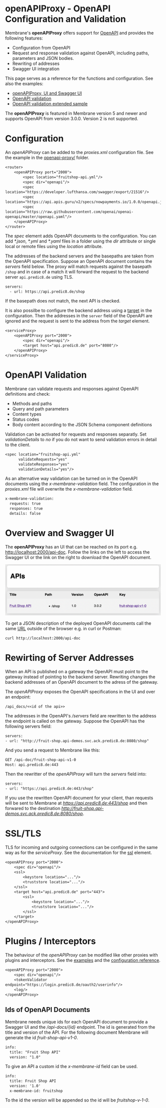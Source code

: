 # openAPIProxy - OpenAPI Configuration and Validation

Membrane's **openAPIProxy** offers support for [OpenAPI](https://github.com/OAI/OpenAPI-Specification) and provides the following features:

- Configuration from OpenAPI
- Request and response validation against OpenAPI, including paths, parameters and JSON bodies.
- Rewriting of addresses
- Swagger UI integration 

This page serves as a reference for the functions and configuration. See also the examples:

- [openAPIProxy, UI and Swagger UI](openapi-proxy)
- [OpenAPI validation](openapi-validation-simple)
- [OpenAPI validation extended sample](openapi-validation)

The **openAPIProxy** is featured in Membrane version 5 and newer and supports OpenAPI from version 3.0.0. Version 2 is not supported.



# Configuration

An _openAPIProxy_ can be added to the _proxies.xml_ configuration file. See the example in the [openapi-proxy/](openapi-proxy/) folder.

```
<router>
    <openAPIProxy port="2000">
        <spec location="fruitshop-api.yml"/>
        <spec dir="openapi"/>
        <spec location="https://developer.lufthansa.com/swagger/export/21516"/>
        <spec location="https://api.apis.guru/v2/specs/nowpayments.io/1.0.0/openapi.json"/>
        <spec location="https://raw.githubusercontent.com/openai/openai-openapi/master/openapi.yaml"/>
    </openAPIProxy>
</router>
```

The _spec_ element adds OpenAPI documents to the configuration. You can add _*.json_, _*.yml_ and _*.yaml_ files in a folder using the _dir_ attribute or single local or remote files using the _location_ attribute. 

The addresses of the backend servers and the basepaths are taken from the OpenAPI specification. Suppose an OpenAPI document contains the _servers_ field below. The proxy will match requests against the basepath ```/shop``` and in case of a match it will forward the request to the backend server ```api.predic8.de``` using TLS.

```
servers:
  - url: https://api.predic8.de/shop
```

If the basepath does not match, the next API is checked. 

It is also possilbe to configure the backend address using a [target](https://www.membrane-soa.org/service-proxy-doc/4.8/configuration/reference/target.htm) in the configuration. Then the addresses in the ```server``` field of the OpenAPI are ignored and the request is sent to the address from the _target_ element.

```
<serviceProxy>
    <openAPIProxy port="2000">
        <spec dir="openapi"/>
        <target host="api.predic8.de" port="8080"/>
    </openAPIProxy>
</serviceProxy>
```

# OpenAPI Validation

Membrane can validate requests and responses against OpenAPI definitions and check:

- Methods and paths
- Query and path parameters
- Content types
- Status codes
- Body content according to the JSON Schema component definitions 

Validation can be activated for requests and responses separatly. Set _validationDetails_ to _no_ if you do not want to send validation errors in detail to the client.

```
<spec location="fruitshop-api.yml" 
      validateRequests="yes" 
      validateResponses="yes" 
      validationDetails="yes"/>
```

As an alternative way validation can be turned on in the OpenAPI documents using the _x-membrane-validation_ field. The configuration in the _proxies.xml_ file will overwrite the _x-membrane-validation_ field.

```
x-membrane-validation:
  requests: true
  responses: true
  details: false
```

# Overview and Swagger UI

The __openAPIProxy__ has an UI that can be reached on its port e.g. [http://localhost:2000/api-doc](http://localhost:2000/api-doc). Follow the links on the left to access the Swagger UI or the link on the right to download the OpenAPI document.

![Overview UI](openapi-proxy/api-overview.png)

To get a JSON description of the deployed OpenAPI documents call the same <a href="curl http://localhost:2000/api-doc">URL</a> outside of the browser e.g. in curl or Postman:

```
curl http://localhost:2000/api-doc
```


# Rewirting of Server Addresses

When an API is published on a gateway the OpenAPI must point to the gateway instead of pointing to the backend server. Rewriting changes the backend addresses of an OpenAPI document to the adress of the gateway.

The _openAPIProxy_ exposes the OpenAPI specifications in the UI and over an endpoint:

```
/api_docs/<<id of the api>>
```

The addresses in the OpenAPI's _/servers_ field are rewritten to the address the endpoint is called on the gateway. Suppose the OpenAPI has the following servers field:

```
servers:
- url: "http://fruit-shop.api-demos.svc.ack.predic8.de:8080/shop"
```

And you send a request to Membrane like this:

```
GET /api-doc/fruit-shop-api-v1-0
Host: api.predic8.de:443
```

Then the rewritter of the _openAPIProxy_ will turn the _servers_ field into:

```
servers:
- url: "https://api.predic8.de:443/shop"
```

If you use the rewritten OpenAPI document for your client, than requests will be sent to Membrane at _https://api.predic8.de:443/shop_ and then forwared to the destination _http://fruit-shop.api-demos.svc.ack.predic8.de:8080/shop_.


# SSL/TLS

TLS for incoming and outgoing connections can be configured in the same way as for the _serviceProxy_. See the documentation for the [ssl](https://www.membrane-soa.org/service-proxy-doc/4.8/configuration/reference/ssl.htm) element.

```
<openAPIProxy port="2000">
    <spec dir="openapi"/>
    <ssl>
        <keystore location="..."/>
        <truststore location="..."/>
    </ssl>
    <target host="api.predic8.de" port="443">
        <ssl>
            <keystore location="..."/>
            <truststore location="..."/>
        </ssl>
    </target>
</openAPIProxy>
```


# Plugins / Interceptors

The behaviour of the _openAPIProxy_ can be modified like other proxies with plugins and interceptors. See the [examples](..) and the [configuration reference](http://membrane-soa.org/service-proxy-doc/4.8/configuration/reference/).

```
<openAPIProxy port="2000">
    <spec dir="openapi"/>
    <tokenValidator endpoint="https://login.predic8.de/oauth2/userinfo"/>
    <log/>
</openAPIProxy>
```

## Ids of OpenAPI Documents

Membrane needs unique ids for each OpenAPI document to provide a Swagger UI and the _/api-docs/{id}_ endpoint. The id is generated from the title and version of the API. For the following document Membrane will generate the id _fruit-shop-api-v1-0_.

```
info:
  title: "Fruit Shop API"
  version: "1.0"
```

To give an API a custom id the _x-membrane-id_ field can be used.

```
info:
  title: Fruit Shop API
  version: '1.0'
  x-membrane-id: fruitshop
```

To the id the version will be appended so the id will be _fruitshop-v-1-0_.